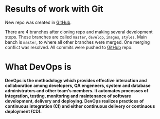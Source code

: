 # Results of work with Git

New repo was created in [GitHub](https://github.com/peacefr0g/DevOps_online_IF_Q1).

There are 4 branches after cloning repo and making several development steps. These branches are called `master`, `develop`, `images`, `styles`. Main banch is `master`, to where all other branches were merged. One merging conflict was resolved. All commits were pushed to [GitHub](https://github.com/peacefr0g/DevOps_online_IF_Q1) repo.

# What DevOps is

**DevOps is the methodology which provides effective interaction and collaboration among developers, QA engeneers, system and database administrators and other team's members. It automates processes of integration, testing, monitoring and maintenance of software development, delivery and deploying. DevOps realizes practices of continuous integration (CI) and either continuous delivery or continuous deployment (CD).** 
